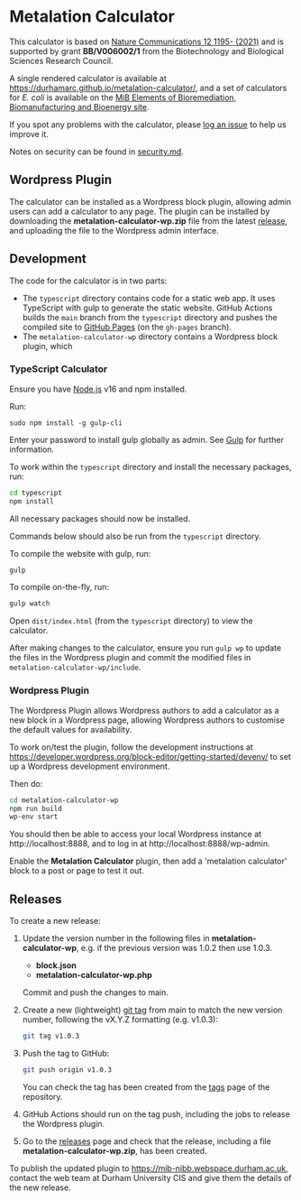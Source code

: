 # Metalation Calculator

This calculator is based on [Nature Communications 12 1195- (2021)](https://doi.org/10.1038/s41467-021-21479-8) and is supported by grant **BB/V006002/1** from the Biotechnology and Biological Sciences Research Council.

A single rendered calculator is available at https://durhamarc.github.io/metalation-calculator/, and a set of calculators for *E. coli* is available on the [MiB Elements of Bioremediation, Biomanufacturing and Bioenergy site](https://mib-nibb.webspace.durham.ac.uk/metalation-calculators/).

If you spot any problems with the calculator, please [log an issue](https://github.com/DurhamARC/metalation-calculator/issues/new/choose) to help us improve it.

Notes on security can be found in [security.md](security.md).

## Wordpress Plugin

The calculator can be installed as a Wordpress block plugin, allowing admin users can add a calculator to any page. The plugin can be installed by downloading the **metalation-calculator-wp.zip** file from the latest [release](https://github.com/DurhamARC/metalation-calculator/releases), and uploading the file to the Wordpress admin interface.

## Development

The code for the calculator is in two parts:

 * The `typescript` directory contains code for a static web app. It uses TypeScript with gulp to generate the static website. GitHub Actions builds the `main` branch from the `typescript` directory and pushes the compiled site to [GitHub Pages](https://durhamarc.github.io/metalation-calculator/) (on the `gh-pages` branch).
 * The `metalation-calculator-wp` directory contains a Wordpress block plugin, which


### TypeScript Calculator

Ensure you have [Node.js](https://nodejs.org/en/) v16 and npm installed.

Run:

```
sudo npm install -g gulp-cli
```

Enter your password to install gulp globally as admin. See [Gulp](https://www.typescriptlang.org/docs/handbook/gulp.html) for further information.

To work within the `typescript` directory and install the necessary packages, run:

```bash
cd typescript
npm install
```

All necessary packages should now be installed.

Commands below should also be run from the `typescript` directory.

To compile the website with gulp, run:

```bash
gulp
```

To compile on-the-fly, run:

```bash
gulp watch
```

Open `dist/index.html` (from the `typescript` directory) to view the calculator.

After making changes to the calculator, ensure you run `gulp wp` to update the files in the Wordpress plugin and commit
the modified files in `metalation-calculator-wp/include`.

### Wordpress Plugin

The Wordpress Plugin allows Wordpress authors to add a calculator as a new block in a Wordpress page, allowing Wordpress
authors to customise the default values for availability.

To work on/test the plugin, follow the development instructions at https://developer.wordpress.org/block-editor/getting-started/devenv/ to set up a Wordpress development environment.

Then do:

```bash
cd metalation-calculator-wp
npm run build
wp-env start
```

You should then be able to access your local Wordpress instance at http://localhost:8888, and to log in at
http://localhost:8888/wp-admin.

Enable the **Metalation Calculator** plugin, then add a 'metalation calculator' block to a post or page to test it out.

## Releases

To create a new release:

1. Update the version number in the following files in **metalation-calculator-wp**, e.g. if the previous version was 1.0.2 then use 1.0.3.
   - **block.json**
   - **metalation-calculator-wp.php**

   Commit and push the changes to main.

2. Create a new (lightweight) [git tag](https://git-scm.com/book/en/v2/Git-Basics-Tagging#_lightweight_tags) from main to match the new version number, following the vX.Y.Z formatting (e.g. v1.0.3):
   ```bash
   git tag v1.0.3
   ```

3. Push the tag to GitHub:
   ```bash
   git push origin v1.0.3
   ```
   You can check the tag has been created from the [tags](https://github.com/DurhamARC/metalation-calculator/tags) page of the repository.

4. GitHub Actions should run on the tag push, including the jobs to release the Wordpress plugin.

5. Go to the [releases](https://github.com/DurhamARC/metalation-calculator/releases) page and check that the release, including a file **metalation-calculator-wp.zip**, has been created.

To publish the updated plugin to https://mib-nibb.webspace.durham.ac.uk, contact the web team at Durham University CIS and give them the details of the new release.
